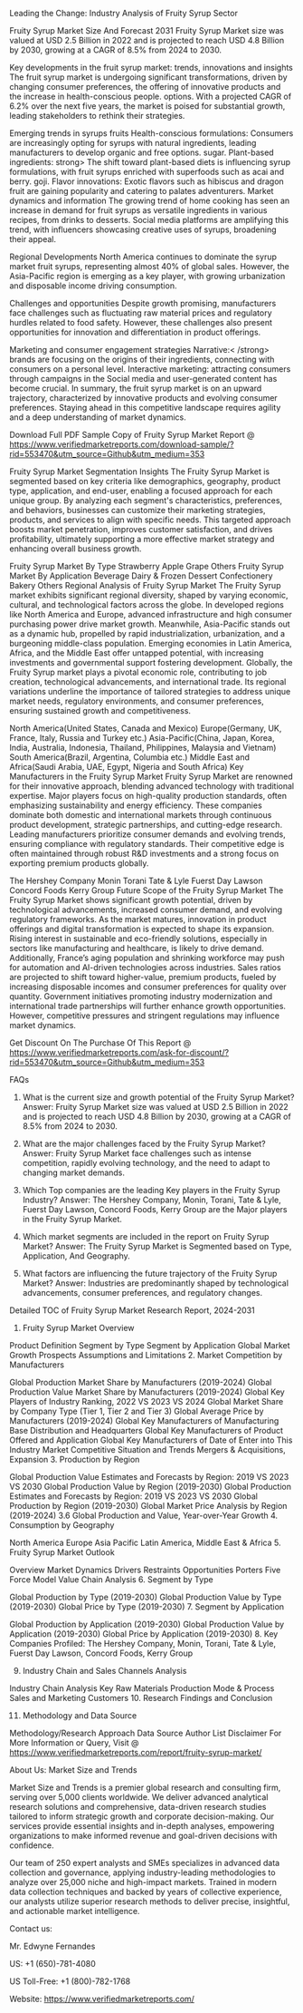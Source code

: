 Leading the Change: Industry Analysis of Fruity Syrup Sector


Fruity Syrup Market Size And Forecast 2031
Fruity Syrup Market size was valued at USD 2.5 Billion in 2022 and is projected to reach USD 4.8 Billion by 2030, growing at a CAGR of 8.5% from 2024 to 2030.

Key developments in the fruit syrup market: trends, innovations and insights
The fruit syrup market is undergoing significant transformations, driven by changing consumer preferences, the offering of innovative products and the increase in health-conscious people. options. With a projected CAGR of 6.2% over the next five years, the market is poised for substantial growth, leading stakeholders to rethink their strategies.

Emerging trends in syrups fruits
Health-conscious formulations: Consumers are increasingly opting for syrups with natural ingredients, leading manufacturers to develop organic and free options. sugar.
Plant-based ingredients: strong> The shift toward plant-based diets is influencing syrup formulations, with fruit syrups enriched with superfoods such as acai and berry. goji.
Flavor innovations: Exotic flavors such as hibiscus and dragon fruit are gaining popularity and catering to palates adventurers.
Market dynamics and information
The growing trend of home cooking has seen an increase in demand for fruit syrups as versatile ingredients in various recipes, from drinks to desserts. Social media platforms are amplifying this trend, with influencers showcasing creative uses of syrups, broadening their appeal.

Regional Developments
North America continues to dominate the syrup market fruit syrups, representing almost 40% of global sales. However, the Asia-Pacific region is emerging as a key player, with growing urbanization and disposable income driving consumption.

Challenges and opportunities
Despite growth promising, manufacturers face challenges such as fluctuating raw material prices and regulatory hurdles related to food safety. However, these challenges also present opportunities for innovation and differentiation in product offerings.

Marketing and consumer engagement strategies
Narrative:< /strong> brands are focusing on the origins of their ingredients, connecting with consumers on a personal level.
Interactive marketing: attracting consumers through campaigns in the Social media and user-generated content has become crucial.
In summary, the fruit syrup market is on an upward trajectory, characterized by innovative products and evolving consumer preferences. Staying ahead in this competitive landscape requires agility and a deep understanding of market dynamics.

Download Full PDF Sample Copy of Fruity Syrup Market Report @ https://www.verifiedmarketreports.com/download-sample/?rid=553470&utm_source=Github&utm_medium=353

Fruity Syrup Market Segmentation Insights
The Fruity Syrup Market is segmented based on key criteria like demographics, geography, product type, application, and end-user, enabling a focused approach for each unique group. By analyzing each segment's characteristics, preferences, and behaviors, businesses can customize their marketing strategies, products, and services to align with specific needs. This targeted approach boosts market penetration, improves customer satisfaction, and drives profitability, ultimately supporting a more effective market strategy and enhancing overall business growth.

Fruity Syrup Market By Type
Strawberry
Apple
Grape
Others
Fruity Syrup Market By Application
Beverage
Dairy & Frozen Dessert
Confectionery
Bakery
Others
Regional Analysis of Fruity Syrup Market
The Fruity Syrup market exhibits significant regional diversity, shaped by varying economic, cultural, and technological factors across the globe. In developed regions like North America and Europe, advanced infrastructure and high consumer purchasing power drive market growth. Meanwhile, Asia-Pacific stands out as a dynamic hub, propelled by rapid industrialization, urbanization, and a burgeoning middle-class population. Emerging economies in Latin America, Africa, and the Middle East offer untapped potential, with increasing investments and governmental support fostering development. Globally, the Fruity Syrup market plays a pivotal economic role, contributing to job creation, technological advancements, and international trade. Its regional variations underline the importance of tailored strategies to address unique market needs, regulatory environments, and consumer preferences, ensuring sustained growth and competitiveness.

North America(United States, Canada and Mexico)
Europe(Germany, UK, France, Italy, Russia and Turkey etc.)
Asia-Pacific(China, Japan, Korea, India, Australia, Indonesia, Thailand, Philippines, Malaysia and Vietnam)
South America(Brazil, Argentina, Columbia etc.)
Middle East and Africa(Saudi Arabia, UAE, Egypt, Nigeria and South Africa)
Key Manufacturers in the Fruity Syrup Market
Fruity Syrup Market are renowned for their innovative approach, blending advanced technology with traditional expertise. Major players focus on high-quality production standards, often emphasizing sustainability and energy efficiency. These companies dominate both domestic and international markets through continuous product development, strategic partnerships, and cutting-edge research. Leading manufacturers prioritize consumer demands and evolving trends, ensuring compliance with regulatory standards. Their competitive edge is often maintained through robust R&D investments and a strong focus on exporting premium products globally.

The Hershey Company
Monin
Torani
Tate & Lyle
Fuerst Day Lawson
Concord Foods
Kerry Group
Future Scope of the Fruity Syrup Market
The Fruity Syrup Market shows significant growth potential, driven by technological advancements, increased consumer demand, and evolving regulatory frameworks. As the market matures, innovation in product offerings and digital transformation is expected to shape its expansion. Rising interest in sustainable and eco-friendly solutions, especially in sectors like manufacturing and healthcare, is likely to drive demand. Additionally, France’s aging population and shrinking workforce may push for automation and AI-driven technologies across industries. Sales ratios are projected to shift toward higher-value, premium products, fueled by increasing disposable incomes and consumer preferences for quality over quantity. Government initiatives promoting industry modernization and international trade partnerships will further enhance growth opportunities. However, competitive pressures and stringent regulations may influence market dynamics.

Get Discount On The Purchase Of This Report @ https://www.verifiedmarketreports.com/ask-for-discount/?rid=553470&utm_source=Github&utm_medium=353

FAQs
1. What is the current size and growth potential of the Fruity Syrup Market?
Answer: Fruity Syrup Market size was valued at USD 2.5 Billion in 2022 and is projected to reach USD 4.8 Billion by 2030, growing at a CAGR of 8.5% from 2024 to 2030.

2. What are the major challenges faced by the Fruity Syrup Market?
Answer: Fruity Syrup Market face challenges such as intense competition, rapidly evolving technology, and the need to adapt to changing market demands.

3. Which Top companies are the leading Key players in the Fruity Syrup Industry?
Answer: The Hershey Company, Monin, Torani, Tate & Lyle, Fuerst Day Lawson, Concord Foods, Kerry Group are the Major players in the Fruity Syrup Market.

4. Which market segments are included in the report on Fruity Syrup Market?
Answer: The Fruity Syrup Market is Segmented based on Type, Application, And Geography.

5. What factors are influencing the future trajectory of the Fruity Syrup Market?
Answer: Industries are predominantly shaped by technological advancements, consumer preferences, and regulatory changes.

Detailed TOC of Fruity Syrup Market Research Report, 2024-2031
1. Fruity Syrup Market Overview

Product Definition
Segment by Type
Segment by Application
Global Market Growth Prospects
Assumptions and Limitations
2. Market Competition by Manufacturers

Global Production Market Share by Manufacturers (2019-2024)
Global Production Value Market Share by Manufacturers (2019-2024)
Global Key Players of Industry Ranking, 2022 VS 2023 VS 2024
Global Market Share by Company Type (Tier 1, Tier 2 and Tier 3)
Global Average Price by Manufacturers (2019-2024)
Global Key Manufacturers of Manufacturing Base Distribution and Headquarters
Global Key Manufacturers of Product Offered and Application
Global Key Manufacturers of Date of Enter into This Industry
Market Competitive Situation and Trends
Mergers & Acquisitions, Expansion
3. Production by Region

Global Production Value Estimates and Forecasts by Region: 2019 VS 2023 VS 2030
Global Production Value by Region (2019-2030)
Global Production Estimates and Forecasts by Region: 2019 VS 2023 VS 2030
Global Production by Region (2019-2030)
Global Market Price Analysis by Region (2019-2024) 3.6 Global Production and Value, Year-over-Year Growth
4. Consumption by Geography

North America
Europe
Asia Pacific
Latin America, Middle East & Africa
5. Fruity Syrup Market Outlook

Overview
Market Dynamics
Drivers
Restraints
Opportunities
Porters Five Force Model
Value Chain Analysis 
6. Segment by Type

Global Production by Type (2019-2030)
Global Production Value by Type (2019-2030)
Global Price by Type (2019-2030)
7. Segment by Application

Global Production by Application (2019-2030)
Global Production Value by Application (2019-2030)
Global Price by Application (2019-2030)
8. Key Companies Profiled: The Hershey Company, Monin, Torani, Tate & Lyle, Fuerst Day Lawson, Concord Foods, Kerry Group

9. Industry Chain and Sales Channels Analysis

Industry Chain Analysis
Key Raw Materials
Production Mode & Process
Sales and Marketing
Customers
10. Research Findings and Conclusion

11. Methodology and Data Source

Methodology/Research Approach
Data Source
Author List
Disclaimer
For More Information or Query, Visit @ https://www.verifiedmarketreports.com/report/fruity-syrup-market/

About Us: Market Size and Trends

Market Size and Trends is a premier global research and consulting firm, serving over 5,000 clients worldwide. We deliver advanced analytical research solutions and comprehensive, data-driven research studies tailored to inform strategic growth and corporate decision-making. Our services provide essential insights and in-depth analyses, empowering organizations to make informed revenue and goal-driven decisions with confidence.

Our team of 250 expert analysts and SMEs specializes in advanced data collection and governance, applying industry-leading methodologies to analyze over 25,000 niche and high-impact markets. Trained in modern data collection techniques and backed by years of collective experience, our analysts utilize superior research methods to deliver precise, insightful, and actionable market intelligence.

Contact us:

Mr. Edwyne Fernandes

US: +1 (650)-781-4080

US Toll-Free: +1 (800)-782-1768

Website: https://www.verifiedmarketreports.com/
